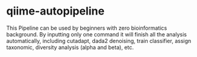# qiime-autopipeline
This Pipeline can be used by beginners with zero bioinformatics background. By inputting only one command it will finish all the analysis automatically, including cutadapt, dada2 denoising, train classifier, assign taxonomic, diversity analysis (alpha and beta), etc. 
